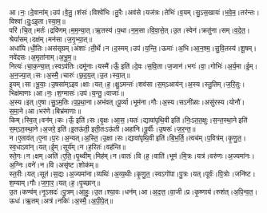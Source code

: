 

  
आ।नः॒।दे॒वाना॑म्।उप॑।वे॒तु॒।शंसः॑।विश्वे॑भिः।तु॒रैः।अव॑से।यज॑त्रः।तेभिः॑।व॒यम्।सु॒ऽस॒खायः॑।भ॒वे॒म॒।तर॑न्तः।विश्वा॑।दुः॒ऽइ॒ता।स्या॒म॒॥  
परि॑।चि॒त्।मर्तः॑।द्रवि॑णम्।म॒म॒न्या॒त्।ऋ॒तस्य॑।प॒था।न॒म॒सा।वि॒वा॒से॒त्।उ॒त।स्वेन॑।क्रतु॑ना।सम्।व॒दे॒त॒।श्रेयां॑सम्।दक्ष॑म्।मन॑सा।ज॒गृ॒भ्या॒त्॥  
अधा॑यि।धी॒तिः।अस॑सृग्रम्।अंशाः॑।ती॒र्थे।न।द॒स्मम्।उप॑।य॒न्ति॒।ऊमाः॑।अ॒भि।आ॒न॒श्म॒।सु॒वि॒तस्य॑।शू॒षम्।नवे॑दसः।अ॒मृता॑नाम्।अ॒भू॒म॒॥  
नित्यः॑।चा॒क॒न्या॒त्।स्वऽप॑तिः।दमू॑नाः।यस्मै॑।ऊँ॒ इति॑।दे॒वः।स॒वि॒ता।ज॒जान॑।भगः॑।वा॒।गोभिः॑।अ॒र्य॒मा।ई॒म्।अ॒न॒ज्या॒त्।सः।अ॒स्मै॒।चारुः॑।छ॒द॒य॒त्।उ॒त।स्या॒त्॥  
इ॒यम्।सा।भू॒याः॒।उ॒षसा॑म्ऽइव।क्षाः।यत्।ह॒।क्षु॒ऽमन्तः॑।शव॑सा।स॒म्ऽआय॑न्।अ॒स्य।स्तु॒तिम्।ज॒रि॒तुः।भिक्ष॑माणाः।आ।नः॒।श॒ग्मासः॑।उप॑।य॒न्तु॒।वाजाः॑॥  
अ॒स्य।इत्।ए॒षा।सु॒ऽम॒तिः।प॒प्र॒था॒ना।अभ॑वत्।पू॒र्व्या।भूम॑ना।गौः।अ॒स्य।सऽनी॑ळाः।असु॑रस्य।योनौ॑।स॒मा॒ने।आ।भर॑णे।बिभ्र॑माणाः॥  
किम्।स्वि॒त्।वन॑म्।कः।ऊँ॒ इति॑।सः।वृ॒क्षः।आ॒स॒।यतः॑।द्यावा॑पृथि॒वी इति॑।निः॒ऽत॒त॒क्षुः।स॒न्त॒स्था॒ने इति॑ स॒म्ऽत॒स्था॒ने।अ॒जरे॒ इति॑।इ॒तऊ॑ती॒ इती॒तःऽऊ॑ती।अहा॑नि।पू॒र्वीः।उ॒षसः॑।ज॒र॒न्त॒॥  
न।ए॒ताव॑त्।ए॒ना।प॒रः।अ॒न्यत्।अ॒स्ति॒।उ॒क्षा।सः।द्यावा॑पृथि॒वी इति॑।बि॒भ॒र्ति॒।त्वच॑म्।प॒वित्र॑म्।कृ॒णु॒त॒।स्व॒धाऽवा॑न्।यत्।ई॒म्।सूर्य॑म्।न।ह॒रितः॑।वह॑न्ति॥  
स्ते॒गः।न।क्षम्।अति॑।ए॒ति॒।पृ॒थ्वीम्।मिह॑म्।न।वातः॑।वि।ह॒।वाति॑।भूम॑।मि॒त्रः।यत्र॑।वरु॑णः।अ॒ज्यमा॑नः।अ॒ग्निः।वने॑।न।वि।असृ॑ष्ट।शोक॑म्॥  
स्त॒रीः।यत्।सूत॑।स॒द्यः।अ॒ज्यमा॑ना।व्यथिः॑।अ॒व्य॒थीः।कृ॒णु॒त॒।स्वऽगो॑पा।पु॒त्रः।यत्।पूर्वः॑।पि॒त्रोः।जनि॑ष्ट।श॒म्याम्।गौः।ज॒गा॒र॒।यत्।ह॒।पृ॒च्छान्॥  
उ॒त।कण्व॑म्।नृ॒ऽसदः॑।पु॒त्रम्।आ॒हुः॒।उ॒त।श्या॒वः।धन॑म्।आ।अ॒द॒त्त॒।वा॒जी।प्र।कृ॒ष्णाय॑।रुश॑त्।अ॒पि॒न्व॒त॒।ऊधः॑।ऋ॒तम्।अत्र॑।नकिः॑।अ॒स्मै॒।अ॒पी॒पे॒त्॥  
